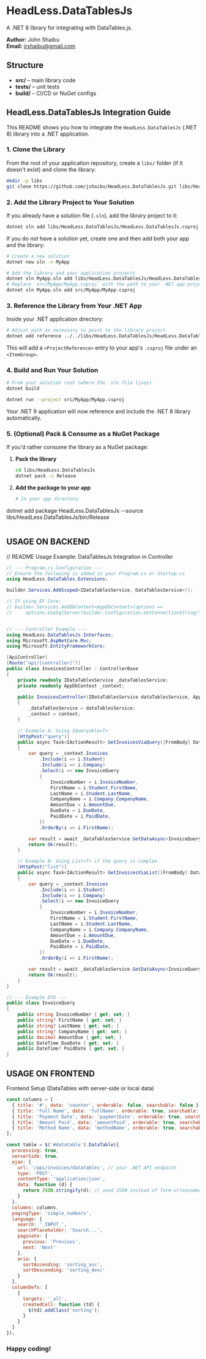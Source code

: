 # HeadLess.DataTablesJs

A .NET 8 library for integrating with DataTables.js.

**Author:** John Shaibu  
**Email:** jrshaibu@gmail.com

## Structure

- **src/** – main library code  
- **tests/** – unit tests  
- **build/** – CI/CD or NuGet configs  

## HeadLess.DataTablesJs Integration Guide

This README shows you how to integrate the `HeadLess.DataTablesJs` (.NET 8) library into a .NET application.

### 1. Clone the Library

From the root of your application repository, create a `libs/` folder (if it doesn't exist) and clone the library:

```bash
mkdir -p libs
git clone https://github.com/jshaibu/HeadLess.DataTablesJs.git libs/HeadLess.DataTablesJs
```

### 2. Add the Library Project to Your Solution

If you already have a solution file (`.sln`), add the library project to it:

```bash
dotnet sln add libs/HeadLess.DataTablesJs/HeadLess.DataTablesJs.csproj
```

If you do *not* have a solution yet, create one and then add both your app and the library:

```bash
# Create a new solution
dotnet new sln -n MyApp

# Add the library and your application projects
dotnet sln MyApp.sln add libs/HeadLess.DataTablesJs/HeadLess.DataTablesJs.csproj
# Replace `src/MyApp/MyApp.csproj` with the path to your .NET app project
dotnet sln MyApp.sln add src/MyApp/MyApp.csproj
```

### 3. Reference the Library from Your .NET App

Inside your .NET application directory:

```bash
# Adjust path as necessary to point to the library project
dotnet add reference ../../libs/HeadLess.DataTablesJs/HeadLess.DataTablesJs.csproj
```

This will add a `<ProjectReference>` entry to your app's `.csproj` file under an `<ItemGroup>`.

### 4. Build and Run Your Solution

```bash
# From your solution root (where the .sln file lives)
dotnet build

dotnet run --project src/MyApp/MyApp.csproj
```

Your .NET 9 application will now reference and include the .NET 8 library automatically.

### 5. (Optional) Pack & Consume as a NuGet Package

If you'd rather consume the library as a NuGet package:

1. **Pack the library**
   ```bash
   cd libs/HeadLess.DataTablesJs
   dotnet pack -c Release
   ```
2. **Add the package to your app**
   ```bash
   # In your app directory
dotnet add package HeadLess.DataTablesJs --source libs/HeadLess.DataTablesJs/bin/Release
   ```
```


## USAGE ON BACKEND 


// README Usage Example: DataTablesJs Integration in Controller

```C#
// --- Program.cs Configuration ---
// Ensure the following is added in your Program.cs or Startup.cs
using HeadLess.DataTables.Extensions;

builder.Services.AddScoped<IDataTablesService, DataTablesService>();

// If using EF Core:
// builder.Services.AddDbContext<AppDbContext>(options =>
//     options.UseSqlServer(builder.Configuration.GetConnectionString("DefaultConnection")));


// --- Controller Example ---
using HeadLess.DataTablesJs.Interfaces;
using Microsoft.AspNetCore.Mvc;
using Microsoft.EntityFrameworkCore;

[ApiController]
[Route("api/[controller]")]
public class InvoicesController : ControllerBase
{
    private readonly IDataTablesService _dataTablesService;
    private readonly AppDbContext _context;

    public InvoicesController(IDataTablesService dataTablesService, AppDbContext context)
    {
        _dataTablesService = dataTablesService;
        _context = context;
    }

    // Example A: Using IQueryable<T>
    [HttpPost("query")]
    public async Task<IActionResult> GetInvoicesViaQuery([FromBody] DataTablesRequest request)
    {
        var query = _context.Invoices
            .Include(i => i.Student)
            .Include(i => i.Company)
            .Select(i => new InvoiceQuery
            {
                InvoiceNumber = i.InvoiceNumber,
                FirstName = i.Student.FirstName,
                LastName = i.Student.LastName,
                CompanyName = i.Company.CompanyName,
                AmountDue = i.AmountDue,
                DueDate = i.DueDate,
                PaidDate = i.PaidDate,
            })
            .OrderBy(i => i.FirstName);

        var result = await _dataTablesService.GetDataAsync<InvoiceQuery>(request, query);
        return Ok(result);
    }

    // Example B: Using List<T> if the query is complex
    [HttpPost("list")]
    public async Task<IActionResult> GetInvoicesViaList([FromBody] DataTablesRequest request)
    {
        var query = _context.Invoices
            .Include(i => i.Student)
            .Include(i => i.Company)
            .Select(i => new InvoiceQuery
            {
                InvoiceNumber = i.InvoiceNumber,
                FirstName = i.Student.FirstName,
                LastName = i.Student.LastName,
                CompanyName = i.Company.CompanyName,
                AmountDue = i.AmountDue,
                DueDate = i.DueDate,
                PaidDate = i.PaidDate,
            })
            .OrderBy(i => i.FirstName);

        var result = await _dataTablesService.GetDataAsync<InvoiceQuery>(request, await query.ToListAsync());
        return Ok(result);
    }
}

// --- Example DTO ---
public class InvoiceQuery
{
    public string InvoiceNumber { get; set; }
    public string? FirstName { get; set; }
    public string? LastName { get; set; }
    public string? CompanyName { get; set; }
    public decimal AmountDue { get; set; }
    public DateTime DueDate { get; set; }
    public DateTime? PaidDate { get; set; }
}
```

## USAGE ON FRONTEND

Frontend Setup (DataTables with server-side or local data)

```javascript
const columns = [
  { title: '#', data: 'counter', orderable: false, searchable: false },
  { title: 'Full Name', data: 'fullName', orderable: true, searchable: true },
  { title: 'Payment Date', data: 'paymentDate', orderable: true, searchable: true },
  { title: 'Amount Paid', data: 'amountPaid', orderable: true, searchable: true },
  { title: 'Method Name', data: 'methodName', orderable: true, searchable: true }
];

const table = $('#datatable').DataTable({
  processing: true,
  serverSide: true,
  ajax: {
    url: '/api/invoices/datatables', // your .NET API endpoint
    type: 'POST',
    contentType: 'application/json',
    data: function (d) {
      return JSON.stringify(d); // send JSON instead of form-urlencoded
    }
  },
  columns: columns,
  pagingType: 'simple_numbers',
  language: {
    search: '_INPUT_',
    searchPlaceholder: 'Search...',
    paginate: {
      previous: 'Previous',
      next: 'Next'
    },
    aria: {
      sortAscending: 'sorting_asc',
      sortDescending: 'sorting_desc'
    }
  },
  columnDefs: [
    {
      targets: '_all',
      createdCell: function (td) {
        $(td).addClass('sorting');
      }
    }
  ]
});

```

### Happy coding!